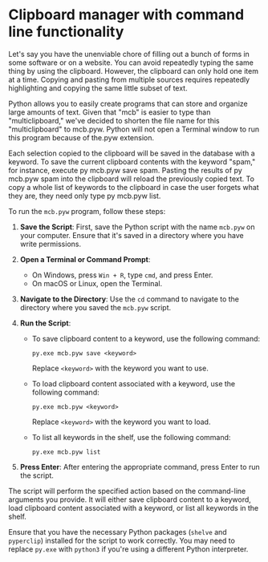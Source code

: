 # Clipboard manager with command line functionality

Let's say you have the unenviable chore of filling out a bunch of forms in some software or on a website. You can avoid repeatedly typing the same thing by using the clipboard. However, the clipboard can only hold one item at a time. Copying and pasting from multiple sources requires repeatedly highlighting and copying the same little subset of text.

Python allows you to easily create programs that can store and organize large amounts of text. Given that "mcb" is easier to type than "multiclipboard," we've decided to shorten the file name for this "multiclipboard" to mcb.pyw. Python will not open a Terminal window to run this program because of the.pyw extension.  

Each selection copied to the clipboard will be saved in the database with a keyword. To save the current clipboard contents with the keyword "spam," for instance, execute py mcb.pyw save spam. Pasting the results of py mcb.pyw spam into the clipboard will reload the previously copied text. To copy a whole list of keywords to the clipboard in case the user forgets what they are, they need only type py mcb.pyw list.

To run the `mcb.pyw` program, follow these steps:

1. **Save the Script**: First, save the Python script with the name `mcb.pyw` on your computer. Ensure that it's saved in a directory where you have write permissions.

2. **Open a Terminal or Command Prompt**:
   - On Windows, press `Win + R`, type `cmd`, and press Enter.
   - On macOS or Linux, open the Terminal.

3. **Navigate to the Directory**: Use the `cd` command to navigate to the directory where you saved the `mcb.pyw` script.

4. **Run the Script**:

   - To save clipboard content to a keyword, use the following command:
     ```
     py.exe mcb.pyw save <keyword>
     ```
     Replace `<keyword>` with the keyword you want to use.

   - To load clipboard content associated with a keyword, use the following command:
     ```
     py.exe mcb.pyw <keyword>
     ```
     Replace `<keyword>` with the keyword you want to load.

   - To list all keywords in the shelf, use the following command:
     ```
     py.exe mcb.pyw list
     ```

5. **Press Enter**: After entering the appropriate command, press Enter to run the script.

The script will perform the specified action based on the command-line arguments you provide. It will either save clipboard content to a keyword, load clipboard content associated with a keyword, or list all keywords in the shelf.

Ensure that you have the necessary Python packages (`shelve` and `pyperclip`) installed for the script to work correctly. You may need to replace `py.exe` with `python3` if you're using a different Python interpreter.
